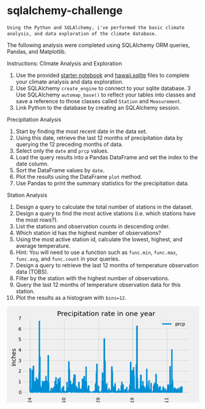# sqlalchemy-challenge



    Using the Python and SQLAlchemy, i've performed the basic climate analysis, and data exploration of the climate database.
 The following analysis were completed using SQLAlchemy ORM queries, Pandas, and Matplotlib.
 
 Instructions:
 Climate Analysis and Exploration
 1. Use the provided [starter notebook](climate_starter.ipynb) and [hawaii.sqlite](Resources/hawaii.sqlite) files to complete your climate analysis and data exploration.
 2. Use SQLAlchemy `create_engine` to connect to your sqlite database.
 3  Use SQLAlchemy `automap_base()` to reflect your tables into classes and save a reference to those classes called `Station` and `Measurement`.
 4. Link Python to the database by creating an SQLAlchemy session.

Precipitation Analysis
 1. Start by finding the most recent date in the data set.
 2. Using this date, retrieve the last 12 months of precipitation data by querying the 12 preceding months of data. 
 3. Select only the `date` and `prcp` values.
 4. Load the query results into a Pandas DataFrame and set the index to the date column.
 5. Sort the DataFrame values by `date`.
 6. Plot the results using the DataFrame `plot` method.
 7. Use Pandas to print the summary statistics for the precipitation data.

Station Analysis
 1. Design a query to calculate the total number of stations in the dataset.
 2. Design a query to find the most active stations (i.e. which stations have the most rows?).
 3. List the stations and observation counts in descending order.
 4. Which station id has the highest number of observations?
 5. Using the most active station id, calculate the lowest, highest, and average temperature.
 6. Hint: You will need to use a function such as `func.min`, `func.max`, `func.avg`, and `func.count` in your queries.
 7. Design a query to retrieve the last 12 months of temperature observation data (TOBS).
 8. Filter by the station with the highest number of observations.
 9. Query the last 12 months of temperature observation data for this station.
10. Plot the results as a histogram with `bins=12`.

  ![precip1.png](precip1.png)


  
